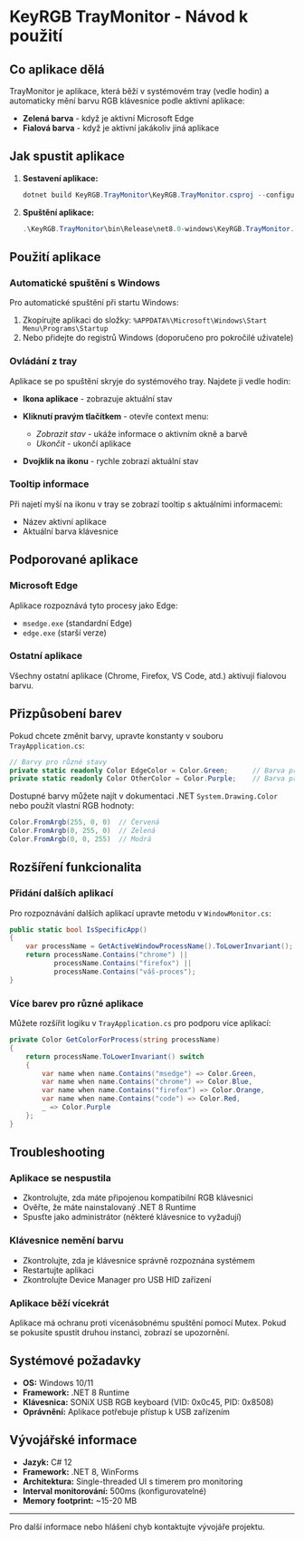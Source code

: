 # KeyRGB TrayMonitor - Návod k použití

## Co aplikace dělá

TrayMonitor je aplikace, která běží v systémovém tray (vedle hodin) a automaticky mění barvu RGB klávesnice podle aktivní aplikace:

- **Zelená barva** - když je aktivní Microsoft Edge
- **Fialová barva** - když je aktivní jakákoliv jiná aplikace

## Jak spustit aplikace

1. **Sestavení aplikace:**
   ```powershell
   dotnet build KeyRGB.TrayMonitor\KeyRGB.TrayMonitor.csproj --configuration Release
   ```

2. **Spuštění aplikace:**
   ```powershell
   .\KeyRGB.TrayMonitor\bin\Release\net8.0-windows\KeyRGB.TrayMonitor.exe
   ```

## Použití aplikace

### Automatické spuštění s Windows
Pro automatické spuštění při startu Windows:
1. Zkopírujte aplikaci do složky: `%APPDATA%\Microsoft\Windows\Start Menu\Programs\Startup`
2. Nebo přidejte do registrů Windows (doporučeno pro pokročilé uživatele)

### Ovládání z tray

Aplikace se po spuštění skryje do systémového tray. Najdete ji vedle hodin:

- **Ikona aplikace** - zobrazuje aktuální stav
- **Kliknutí pravým tlačítkem** - otevře context menu:
  - *Zobrazit stav* - ukáže informace o aktivním okně a barvě
  - *Ukončit* - ukončí aplikace

- **Dvojklik na ikonu** - rychle zobrazí aktuální stav

### Tooltip informace
Při najetí myší na ikonu v tray se zobrazí tooltip s aktuálními informacemi:
- Název aktivní aplikace
- Aktuální barva klávesnice

## Podporované aplikace

### Microsoft Edge
Aplikace rozpoznává tyto procesy jako Edge:
- `msedge.exe` (standardní Edge)
- `edge.exe` (starší verze)

### Ostatní aplikace
Všechny ostatní aplikace (Chrome, Firefox, VS Code, atd.) aktivují fialovou barvu.

## Přizpůsobení barev

Pokud chcete změnit barvy, upravte konstanty v souboru `TrayApplication.cs`:

```csharp
// Barvy pro různé stavy
private static readonly Color EdgeColor = Color.Green;      // Barva pro Edge
private static readonly Color OtherColor = Color.Purple;    // Barva pro ostatní
```

Dostupné barvy můžete najít v dokumentaci .NET `System.Drawing.Color` nebo použít vlastní RGB hodnoty:
```csharp
Color.FromArgb(255, 0, 0)  // Červená
Color.FromArgb(0, 255, 0)  // Zelená  
Color.FromArgb(0, 0, 255)  // Modrá
```

## Rozšíření funkcionalita

### Přidání dalších aplikací

Pro rozpoznávání dalších aplikací upravte metodu v `WindowMonitor.cs`:

```csharp
public static bool IsSpecificApp()
{
    var processName = GetActiveWindowProcessName().ToLowerInvariant();
    return processName.Contains("chrome") || 
           processName.Contains("firefox") ||
           processName.Contains("váš-proces");
}
```

### Více barev pro různé aplikace

Můžete rozšířit logiku v `TrayApplication.cs` pro podporu více aplikací:

```csharp
private Color GetColorForProcess(string processName)
{
    return processName.ToLowerInvariant() switch
    {
        var name when name.Contains("msedge") => Color.Green,
        var name when name.Contains("chrome") => Color.Blue,
        var name when name.Contains("firefox") => Color.Orange,
        var name when name.Contains("code") => Color.Red,
        _ => Color.Purple
    };
}
```

## Troubleshooting

### Aplikace se nespustila
- Zkontrolujte, zda máte připojenou kompatibilní RGB klávesnici
- Ověřte, že máte nainstalovaný .NET 8 Runtime
- Spusťte jako administrátor (některé klávesnice to vyžadují)

### Klávesnice nemění barvu
- Zkontrolujte, zda je klávesnice správně rozpoznána systémem
- Restartujte aplikaci
- Zkontrolujte Device Manager pro USB HID zařízení

### Aplikace běží vícekrát
Aplikace má ochranu proti vícenásobnému spuštění pomocí Mutex. Pokud se pokusíte spustit druhou instanci, zobrazí se upozornění.

## Systémové požadavky

- **OS:** Windows 10/11
- **Framework:** .NET 8 Runtime
- **Klávesnica:** SONiX USB RGB keyboard (VID: 0x0c45, PID: 0x8508)
- **Oprávnění:** Aplikace potřebuje přístup k USB zařízením

## Vývojářské informace

- **Jazyk:** C# 12
- **Framework:** .NET 8, WinForms
- **Architektura:** Single-threaded UI s timerem pro monitoring
- **Interval monitorování:** 500ms (konfigurovatelné)
- **Memory footprint:** ~15-20 MB

---

Pro další informace nebo hlášení chyb kontaktujte vývojáře projektu.